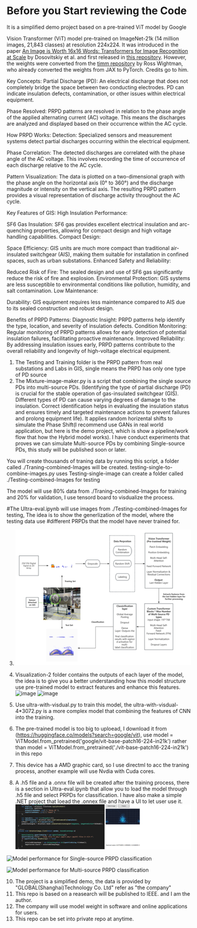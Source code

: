 # Before you Start reviewing the Code

It is a simplified demo project based on a pre-trained ViT model by Google

Vision Transformer (ViT) model pre-trained on ImageNet-21k (14 million images, 21,843 classes) at resolution 224x224. It was introduced in the paper [An Image is Worth 16x16 Words: Transformers for Image Recognition at Scale](https://arxiv.org/abs/2010.11929) by Dosovitskiy et al. and first released in [this repository](https://github.com/google-research/vision_transformer). However, the weights were converted from the [timm repository](https://github.com/rwightman/pytorch-image-models) by Ross Wightman, who already converted the weights from JAX to PyTorch. Credits go to him. 

Key Concepts:
Partial Discharge (PD): An electrical discharge that does not completely bridge the space between two conducting electrodes. PD can indicate insulation defects, contamination, or other issues within electrical equipment.

Phase Resolved: PRPD patterns are resolved in relation to the phase angle of the applied alternating current (AC) voltage. This means the discharges are analyzed and displayed based on their occurrence within the AC cycle.

How PRPD Works:
Detection: Specialized sensors and measurement systems detect partial discharges occurring within the electrical equipment.

Phase Correlation: The detected discharges are correlated with the phase angle of the AC voltage. This involves recording the time of occurrence of each discharge relative to the AC cycle.

Pattern Visualization: The data is plotted on a two-dimensional graph with the phase angle on the horizontal axis (0° to 360°) and the discharge magnitude or intensity on the vertical axis. The resulting PRPD pattern provides a visual representation of discharge activity throughout the AC cycle.

Key Features of GIS:
High Insulation Performance:

SF6 Gas Insulation: SF6 gas provides excellent electrical insulation and arc-quenching properties, allowing for compact design and high voltage handling capabilities.
Compact Design:

Space Efficiency: GIS units are much more compact than traditional air-insulated switchgear (AIS), making them suitable for installation in confined spaces, such as urban substations.
Enhanced Safety and Reliability:

Reduced Risk of Fire: The sealed design and use of SF6 gas significantly reduce the risk of fire and explosion.
Environmental Protection: GIS systems are less susceptible to environmental conditions like pollution, humidity, and salt contamination.
Low Maintenance:

Durability: GIS equipment requires less maintenance compared to AIS due to its sealed construction and robust design.

Benefits of PRPD Patterns:
Diagnostic Insight: PRPD patterns help identify the type, location, and severity of insulation defects.
Condition Monitoring: Regular monitoring of PRPD patterns allows for early detection of potential insulation failures, facilitating proactive maintenance.
Improved Reliability: By addressing insulation issues early, PRPD patterns contribute to the overall reliability and longevity of high-voltage electrical equipment.

1. The Testing and Training folder is the PRPD pattern from real substations and Labs in GIS, single means the PRPD has only one type of PD source
2. The Mixture-image-maker.py is a script that combining the single source PDs into multi-source PDs. (Identifying the type of partial discharge (PD) is crucial for the stable operation of gas-insulated switchgear (GIS). Different types of PD can cause varying degrees of damage to the insulation. Correct identification helps in evaluating the insulation status and ensures timely and targeted maintenance actions to prevent failures and prolong equipment life). It applies random horizental shifts 
to simulate the Phase Shift(I recommend use GANs in real world application, but here is the demo project, which is show a pipeline/work flow that how the Hybrid model works). I have conduct experiments that proves we can simulate Multi-source PDs by combining Single-source PDs, this study will be published soon or later.

You will create thousands of traning data by running this script, a folder called ./Traning-combined-Images will be created.
testing-single-to-combine-images.py uses Testing-single-image can create a folder called ./Testing-combined-Images for testing

The model will use 80% data from ./Traning-combined-Images for training and 20% for validation, I use tensord board to visdualize the process.

#The Ultra-eval.ipynb will use images from ./Testing-combined-Images for testing, The idea is to show the generlization of the model, where the testing data use #different PRPDs that the model have never trained for.

3. ![A work flow of my model](image.jpg)

4. Visualization-2 folder contains the outputs of each layer of the model, the idea is to give you a better understanding how this model structure use pre-trained model to extract features and enhance this features.
![image](https://github.com/user-attachments/assets/98d16e29-895d-46ae-a34b-a7f812793e38)
![image](https://github.com/user-attachments/assets/f9ec93ec-a5bd-429d-a75a-bf94f70ca113)


6. Use ultra-with-visdual.py to train this model, the ultra-with-visdual-4*3072.py is a more complex model that combining the features of CNN into the training. 

7. The pre-trained model is too big to uploead, I download it from (https://huggingface.co/models?search=google/vit), 
 use model = ViTModel.from_pretrained('google/vit-base-patch16-224-in21k') rather than model = ViTModel.from_pretrained('./vit-base-patch16-224-in21k') in this repo

8. This device has a AMD graphic card, so I use directml to acc the traning process, another example will use Nvdia with Cuda cores.

8. A .h5 file and a .onnx file will be created after the training process, there is a section in Ultra-eval.ipynb that allow you to load the model through .h5 file and select PRPDs for classification.  I have also make a simple  .NET project that loead the .onnex file and have a UI to let user use it. 
![alt text](image-1.png)

 ![Model performance for Single-source PRPD classification](https://github.com/user-attachments/assets/19d7f0c6-ae34-4b55-8ef2-19850da28ca6)

![Model performance for Multi-source PRPD classification](https://github.com/user-attachments/assets/1d3f2dc4-867b-4149-ba30-c43140439c95)


10. The project is a simplified demo, the data is provided by "GLOBAL(Shanghai)Technology Co. Ltd" refer as "the company"
11. This repo is based on a reasearch will be published to IEEE. and I am the author.
12. The company will use model weight in software and online applications for users.
13. This repo can be set into private repo at anytime.
   
